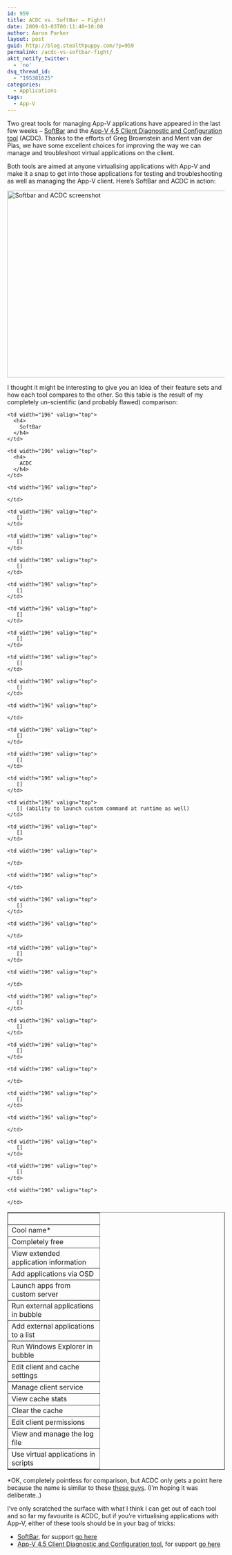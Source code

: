 ```yaml
---
id: 959
title: ACDC vs. SoftBar – Fight!
date: 2009-03-03T00:11:40+10:00
author: Aaron Parker
layout: post
guid: http://blog.stealthpuppy.com/?p=959
permalink: /acdc-vs-softbar-fight/
aktt_notify_twitter:
  - 'no'
dsq_thread_id:
  - "195381625"
categories:
  - Applications
tags:
  - App-V
---
```

Two great tools for managing App-V applications have appeared in the last few weeks &#8211; [SoftBar](http://www.jagtechnical.com/softbar/) and the [App-V 4.5 Client Diagnostic and Configuration tool](http://www.loginconsultants.com/index.php?option=com_docman&task=doc_details&gid=34&Itemid=62) (ACDC). Thanks to the efforts of Greg Brownstein and Ment van der Plas, we have some excellent choices for improving the way we can manage and troubleshoot virtual applications on the client. 

Both tools are aimed at anyone virtualising applications with App-V and make it a snap to get into those applications for testing and troubleshooting as well as managing the App-V client. Here&#8217;s SoftBar and ACDC in action:

<img class="size-full wp-image-963 alignnone" title="Softbar and ACDC screenshot" src="http://stealthpuppy.com/wp-content/uploads/2009/03/softbar-acdc-screenshot.png" alt="Softbar and ACDC screenshot" width="590" height="432" srcset="https://stealthpuppy.com/wp-content/uploads/2009/03/softbar-acdc-screenshot.png 590w, https://stealthpuppy.com/wp-content/uploads/2009/03/softbar-acdc-screenshot-300x219.png 300w" sizes="(max-width: 590px) 100vw, 590px" /> 

I thought it might be interesting to give you an idea of their feature sets and how each tool compares to the other. So this table is the result of my completely un-scientific (and probably flawed) comparison:

<table border="1" cellspacing="0" cellpadding="3" width="590">
  <tr>
    <td width="196" valign="top">
       
    </td>
    
    <td width="196" valign="top">
      <h4>
        SoftBar
      </h4>
    </td>
    
    <td width="196" valign="top">
      <h4>
        ACDC
      </h4>
    </td>
  </tr>
  
  <tr>
    <td width="196" valign="top">
      Cool name*
    </td>
    
    <td width="196" valign="top">
       
    </td>
    
    <td width="196" valign="top">
       []
    </td>
  </tr>
  
  <tr>
    <td width="196" valign="top">
      Completely free
    </td>
    
    <td width="196" valign="top">
       []
    </td>
    
    <td width="196" valign="top">
       []
    </td>
  </tr>
  
  <tr>
    <td width="196" valign="top">
      View extended application information
    </td>
    
    <td width="196" valign="top">
       []
    </td>
    
    <td width="196" valign="top">
       []
    </td>
  </tr>
  
  <tr>
    <td width="196" valign="top">
      Add applications via OSD
    </td>
    
    <td width="196" valign="top">
       []
    </td>
    
    <td width="196" valign="top">
       []
    </td>
  </tr>
  
  <tr>
    <td width="196" valign="top">
      Launch apps from custom server
    </td>
    
    <td width="196" valign="top">
       []
    </td>
    
    <td width="196" valign="top">
       
    </td>
  </tr>
  
  <tr>
    <td width="196" valign="top">
      Run external applications in bubble
    </td>
    
    <td width="196" valign="top">
       []
    </td>
    
    <td width="196" valign="top">
       []
    </td>
  </tr>
  
  <tr>
    <td width="196" valign="top">
      Add external applications to a list
    </td>
    
    <td width="196" valign="top">
       []
    </td>
    
    <td width="196" valign="top">
       [] (ability to launch custom command at runtime as well)
    </td>
  </tr>
  
  <tr>
    <td width="196" valign="top">
      Run Windows Explorer in bubble
    </td>
    
    <td width="196" valign="top">
       []
    </td>
    
    <td width="196" valign="top">
       
    </td>
  </tr>
  
  <tr>
    <td width="196" valign="top">
      Edit client and cache settings
    </td>
    
    <td width="196" valign="top">
       
    </td>
    
    <td width="196" valign="top">
       []
    </td>
  </tr>
  
  <tr>
    <td width="196" valign="top">
      Manage client service
    </td>
    
    <td width="196" valign="top">
       
    </td>
    
    <td width="196" valign="top">
       []
    </td>
  </tr>
  
  <tr>
    <td width="196" valign="top">
      View cache stats
    </td>
    
    <td width="196" valign="top">
       
    </td>
    
    <td width="196" valign="top">
       []
    </td>
  </tr>
  
  <tr>
    <td width="196" valign="top">
      Clear the cache
    </td>
    
    <td width="196" valign="top">
       []
    </td>
    
    <td width="196" valign="top">
       []
    </td>
  </tr>
  
  <tr>
    <td width="196" valign="top">
      Edit client permissions
    </td>
    
    <td width="196" valign="top">
       
    </td>
    
    <td width="196" valign="top">
       []
    </td>
  </tr>
  
  <tr>
    <td width="196" valign="top">
      View and manage the log file
    </td>
    
    <td width="196" valign="top">
       
    </td>
    
    <td width="196" valign="top">
       []
    </td>
  </tr>
  
  <tr>
    <td width="196" valign="top">
      Use virtual applications in scripts
    </td>
    
    <td width="196" valign="top">
       []
    </td>
    
    <td width="196" valign="top">
       
    </td>
  </tr>
</table>

*OK, completely pointless for comparison, but ACDC only gets a point here because the name is similar to these [these guys](http://en.wikipedia.org/wiki/Acdc). (I&#8217;m hoping it was deliberate..)

I&#8217;ve only scratched the surface with what I think I can get out of each tool and so far my favourite is ACDC, but if you&#8217;re virtualising applications with App-V, either of these tools should be in your bag of tricks:

  * [SoftBar](http://www.jagtechnical.com/softbar/), for support [go here](http://groups.google.com/group/softbar?pli=1)
  * [App-V 4.5 Client Diagnostic and Configuration tool](http://www.loginconsultants.com/index.php?option=com_docman&task=doc_details&gid=34&Itemid=62), for support [go here](http://www.loginconsultants.com/forum/viewforum.php?f=4&sid=c009ae32acc09973b894cd436106fdb5)